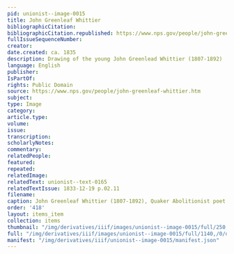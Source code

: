 ```yaml
---
pid: unionist--image-0015
title: John Greenleaf Whittier
bibliographicCitation: 
bibliographicCitation.republished: https://www.nps.gov/people/john-greenleaf-whittier.htm
fullIssueSequenceNumber: 
creator: 
date.created: ca. 1835
description: Drawing of the young John Greenlead Whittier (1807-1892)
language: English
publisher: 
IsPartOf: 
rights: Public Domain
source: https://www.nps.gov/people/john-greenleaf-whittier.htm
subject: 
type: Image
category: 
article.type: 
volume: 
issue: 
transcription: 
scholarlyNotes: 
commentary: 
relatedPeople: 
featured: 
repeated: 
relatedImage: 
relatedText: unionist--text-0165
relatedTextIssue: 1833-12-19 p.02.11
filename: 
caption: John Greenleaf Whittier (1807-1892), Quaker Abolitionist poet
order: '418'
layout: items_item
collection: items
thumbnail: "/img/derivatives/iiif/images/unionist--image-0015/full/250,/0/default.jpg"
full: "/img/derivatives/iiif/images/unionist--image-0015/full/1140,/0/default.jpg"
manifest: "/img/derivatives/iiif/unionist--image-0015/manifest.json"
---
```

